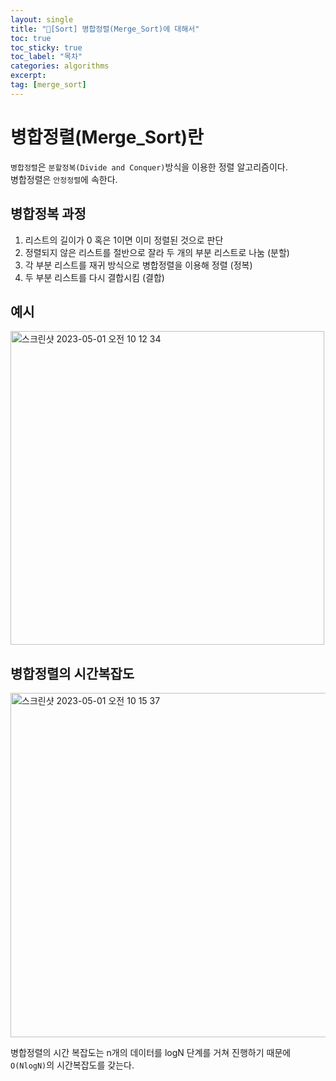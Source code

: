 ```yaml
---
layout: single
title: "📘[Sort] 병합정렬(Merge_Sort)에 대해서"
toc: true
toc_sticky: true
toc_label: "목차"
categories: algorithms
excerpt:
tag: [merge_sort]
---  
```


# 병합정렬(Merge_Sort)란
`병합정렬`은 `분할정복(Divide and Conquer)`방식을 이용한 정렬 알고리즘이다.  
병합정렬은 `안정정렬`에 속한다.  

## 병합정복 과정
1. 리스트의 길이가 0 혹은 1이면 이미 정렬된 것으로 판단
2. 정렬되지 않은 리스트를 절반으로 잘라 두 개의 부분 리스트로 나눔 (분할)
3. 각 부분 리스트를 재귀 방식으로 병합정렬을 이용해 정렬 (정복)
4. 두 부분 리스트를 다시 결합시킴 (결합)

## 예시
<img width="502" alt="스크린샷 2023-05-01 오전 10 12 34" src="https://user-images.githubusercontent.com/104587537/235386968-ba82c0e0-87ba-4e09-b447-5b6adefc0bec.png">  

## 병합정렬의 시간복잡도
<img width="551" alt="스크린샷 2023-05-01 오전 10 15 37" src="https://user-images.githubusercontent.com/104587537/235387118-6e9532e9-f19f-462e-ad51-3a87327ebe51.png">  
<br>

병합정렬의 시간 복잡도는 n개의 데이터를 logN 단계를 거쳐 진행하기 때문에 `O(NlogN)`의 시간복잡도를 갖는다.  
